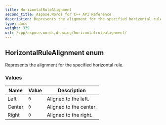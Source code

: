 ```yaml
---
title: HorizontalRuleAlignment
second_title: Aspose.Words for C++ API Reference
description: Represents the alignment for the specified horizontal rule. 
type: docs
weight: 339
url: /cpp/aspose.words.drawing/horizontalrulealignment/
---
```

## HorizontalRuleAlignment enum


Represents the alignment for the specified horizontal rule.

### Values

| Name | Value | Description |
| --- | --- | --- |
| Left | `0` | Aligned to the left. |
| Center | `0` | Aligned to the center. |
| Right | `0` | Aligned to the right. |

